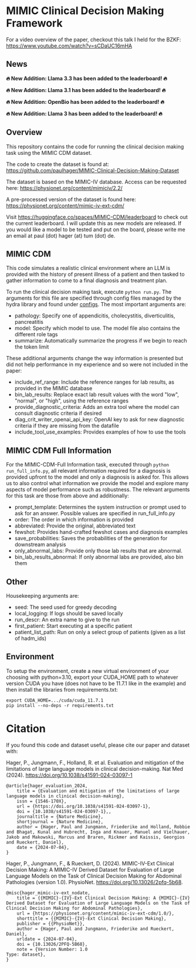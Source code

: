 # MIMIC Clinical Decision Making Framework

For a video overview of the paper, checkout this talk I held for the BZKF: https://www.youtube.com/watch?v=sCDaUC16mHA

## News

**🔥 New Addition: Llama 3.3 has been added to the leaderboard! 🔥**

**🔥 New Addition: Llama 3.1 has been added to the leaderboard! 🔥**

**🔥 New Addition: OpenBio has been added to the leaderboard! 🔥**

**🔥 New Addition: Llama 3 has been added to the leaderboard! 🔥**

## Overview

This repository contains the code for running the clinical decision making task using the MIMIC CDM dataset.

The code to create the dataset is found at: https://github.com/paulhager/MIMIC-Clinical-Decision-Making-Dataset

The dataset is based on the MIMIC-IV database. Access can be requested here: https://physionet.org/content/mimiciv/2.2/

A pre-processed version of the dataset is found here: https://physionet.org/content/mimic-iv-ext-cdm/

Visit https://huggingface.co/spaces/MIMIC-CDM/leaderboard to check out the current leaderboard. I will update this as new models are released. If you would like a model to be tested and put on the board, please write me an email at paul (dot) hager (at) tum (dot) de.

## MIMIC CDM

This code simulates a realistic clinical environment where an LLM is provided with the history of present illness of a patient and then tasked to gather information to come to a final diagnosis and treatment plan.

To run the clinical decision making task, execute ```python run.py```. The arguments for this file are specified through config files managed by the hydra library and found under [configs](./configs/). The most important arguments are:
- pathology: Specify one of appendicitis, cholecystitis, diverticulitis, pancreatitis
- model: Specify which model to use. The model file also contains the different role tags
- summarize: Automatically summarize the progress if we begin to reach the token limit

These additional arguments change the way information is presented but did not help performance in my experience and so were not included in the paper:
- include_ref_range: Include the reference ranges for lab results, as provided in the MIMIC database
- bin_lab_results: Replace exact lab result values with the word "low", "normal", or "high", using the reference ranges
- provide_diagnostic_criteria: Adds an extra tool where the model can consult diagnostic criteria if desired
- diag_crit_writer_openai_api_key: OpenAI key to ask for new diagnostic criteria if they are missing from the datafile
- include_tool_use_examples: Provides examples of how to use the tools

## MIMIC CDM Full Information

For the MIMIC-CDM-Full Information task, executed through ```python run_full_info.py```, all relevant information required for a diagnosis is provided upfront to the model and only a diagnosis is asked for. This allows us to also control what information we provide the model and explore many aspects of model performance such as robustness. The relevant arguments for this task are those from above and additionally:
- prompt_template: Determines the system instruction or prompt used to ask for an answer. Possible values are specified in run_full_info.py
- order: The order in which information is provided
- abbreviated: Provide the original, abbreviated text
- fewshot: Provides hand-crafted fewshot cases and diagnosis examples
- save_probabilities: Saves the probabilities of the generation for downstream analysis
- only_abnormal_labs: Provide only those lab results that are abnormal.
- bin_lab_results_abnormal: If only abnormal labs are provided, also bin them

## Other

Housekeeping arguments are:
- seed: The seed used for greedy decoding
- local_logging: If logs should be saved locally
- run_descr: An extra name to give to the run
- first_patient: Start executing at a specific patient
- patient_list_path: Run on only a select group of patients (given as a list of hadm_ids)

## Environment

To setup the environment, create a new virtual environment of your choosing with python=3.10, export your CUDA_HOME path to whatever version CUDA you have (does not have to be 11.7.1 like in the example) and then install the libraries from requirements.txt:

```
export CUDA_HOME=.../cuda/cuda_11.7.1
pip install --no-deps -r requirements.txt
```


# Citation

If you found this code and dataset useful, please cite our paper and dataset with:

Hager, P., Jungmann, F., Holland, R. et al. Evaluation and mitigation of the limitations of large language models in clinical decision-making. Nat Med (2024). https://doi.org/10.1038/s41591-024-03097-1
```
@article{hager_evaluation_2024,
	title = {Evaluation and mitigation of the limitations of large language models in clinical decision-making},
	issn = {1546-170X},
	url = {https://doi.org/10.1038/s41591-024-03097-1},
	doi = {10.1038/s41591-024-03097-1},,
	journaltitle = {Nature Medicine},
	shortjournal = {Nature Medicine},
	author = {Hager, Paul and Jungmann, Friederike and Holland, Robbie and Bhagat, Kunal and Hubrecht, Inga and Knauer, Manuel and Vielhauer, Jakob and Makowski, Marcus and Braren, Rickmer and Kaissis, Georgios and Rueckert, Daniel},
	date = {2024-07-04},
}
```

Hager, P., Jungmann, F., & Rueckert, D. (2024). MIMIC-IV-Ext Clinical Decision Making: A MIMIC-IV Derived Dataset for Evaluation of Large Language Models on the Task of Clinical Decision Making for Abdominal Pathologies (version 1.0). PhysioNet. https://doi.org/10.13026/2pfq-5b68.
```
@misc{hager_mimic-iv-ext_nodate,
	title = {{MIMIC}-{IV}-Ext Clinical Decision Making: A {MIMIC}-{IV} Derived Dataset for Evaluation of Large Language Models on the Task of Clinical Decision Making for Abdominal Pathologies},
	url = {https://physionet.org/content/mimic-iv-ext-cdm/1.0/},
	shorttitle = {{MIMIC}-{IV}-Ext Clinical Decision Making},
	publisher = {{PhysioNet}},
	author = {Hager, Paul and Jungmann, Friederike and Rueckert, Daniel},
	urldate = {2024-07-04},
	doi = {10.13026/2PFQ-5B68},
	note = {Version Number: 1.0
Type: dataset},
}
```
